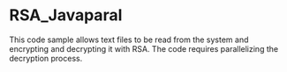 # RSA_Javaparal
This code sample allows text files to be read from the system and encrypting and decrypting it with RSA. The code requires parallelizing the decryption process.
